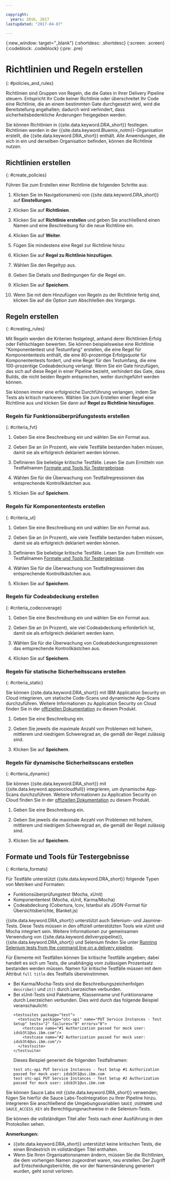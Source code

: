 ```yaml
---

copyright:
  years: 2016, 2017
lastupdated: "2017-04-07"

---
```


{:new_window: target="_blank"}
{:shortdesc: .shortdesc}
{:screen: .screen}
{:codeblock: .codeblock}
{:pre: .pre}

# Richtlinien und Regeln erstellen
{: #policies_and_rules}

Richtlinien sind Gruppen von Regeln, die die Gates in Ihrer Delivery Pipeline steuern. Entspricht Ihr Code keiner Richtlinie oder überschreitet Ihr Code eine Richtlinie, die an einem bestimmten Gate durchgesetzt wird, wird die Bereitstellung angehalten; dadurch wird verhindert, dass sicherheitsbedenkliche Änderungen freigegeben werden.

Sie können Richtlinien in {{site.data.keyword.DRA_short}} festlegen. Richtlinien werden in der {{site.data.keyword.Bluemix_notm}}-Organisation erstellt, die {{site.data.keyword.DRA_short}} enthält. Alle Anwendungen, die sich in ein und derselben Organisation befinden, können die Richtlinie nutzen. 

## Richtlinien erstellen
{: #create_policies}

Führen Sie zum Erstellen einer Richtlinie die folgenden Schritte aus:

1. Klicken Sie im Navigationsmenü von {{site.data.keyword.DRA_short}} auf **Einstellungen**.

2. Klicken Sie auf **Richtlinien**.

3. Klicken Sie auf **Richtlinie erstellen** und geben Sie anschließend einen Namen und eine Beschreibung für die neue Richtlinie ein.

4. Klicken Sie auf **Weiter**.

4. Fügen Sie mindestens eine Regel zur Richtlinie hinzu:
  1. Klicken Sie auf **Regel zu Richtlinie hinzufügen**.
  2. Wählen Sie den Regeltyp aus.
  3. Geben Sie Details und Bedingungen für die Regel ein.
  4. Klicken Sie auf **Speichern**.

5. Wenn Sie mit dem Hinzufügen von Regeln zu der Richtlinie fertig sind, klicken Sie auf die Option zum Abschließen des Vorgangs.

## Regeln erstellen
{: #creating_rules}

Mit Regeln werden die Kriterien festgelegt, anhand derer Richtlinien Erfolg oder Fehlschlagen bewerten. Sie können beispielsweise eine Richtlinie "Komponententest und Testumfang" erstellen, die eine Regel für Komponententests enthält, die eine 80-prozentige Erfolgsquote für Komponententests fordert, und eine Regel für den Testumfang, die eine 100-prozentige Codeabdeckung verlangt. Wenn Sie ein Gate hinzufügen, das sich auf diese Regel in einer Pipeline bezieht, verhindert das Gate, dass Builds, die nicht beiden Regeln entsprechen, weiter durchgeführt werden können. 

Sie können immer eine erfolgreiche Durchführung verlangen, indem Sie Tests als kritisch markieren. Wählen Sie zum Erstellen einer Regel eine Richtlinie aus und klicken Sie dann auf **Regel zu Richtlinie hinzufügen**. 

### Regeln für Funktionsüberprüfungstests erstellen
{: #criteria_fvt}

1. Geben Sie eine Beschreibung ein und wählen Sie ein Format aus.

2. Geben Sie an (in Prozent), wie viele Testfälle bestanden haben müssen, damit sie als erfolgreich deklariert werden können.

3. Definieren Sie beliebige kritische Testfälle. Lesen Sie zum Ermitteln von Testfallnamen
[Formate und Tools für Testergebnisse](#criteria_formats).

4. Wählen Sie für die Überwachung von Testfallregressionen das entsprechende Kontrollkästchen aus.

5. Klicken Sie auf **Speichern**.


### Regeln für Komponententests erstellen
{: #criteria_ut}

1. Geben Sie eine Beschreibung ein und wählen Sie ein Format aus.

2. Geben Sie an (in Prozent), wie viele Testfälle bestanden haben müssen, damit sie als erfolgreich deklariert werden können.

3. Definieren Sie beliebige kritische Testfälle. Lesen Sie zum Ermitteln von Testfallnamen
[Formate und Tools für Testergebnisse](#criteria_formats).

4. Wählen Sie für die Überwachung von Testfallregressionen das entsprechende Kontrollkästchen aus.

5. Klicken Sie auf **Speichern**.


### Regeln für Codeabdeckung erstellen
{: #criteria_codecoverage}

1. Geben Sie eine Beschreibung ein und wählen Sie ein Format aus.

2. Geben Sie an (in Prozent), wie viel Codeabdeckung erforderlich ist, damit sie als erfolgreich deklariert werden kann.

3. Wählen Sie für die Überwachung von Codeabdeckungsregressionen das entsprechende Kontrollkästchen aus.

4. Klicken Sie auf **Speichern**.

### Regeln für statische Sicherheitsscans erstellen
{: #criteria_static}

Sie können {{site.data.keyword.DRA_short}} mit IBM Application Security on Cloud integrieren, um statische Code-Scans und dynamische App-Scans durchzuführen. Weitere Informationen zu Application Security on Cloud finden Sie in der [offiziellen Dokumentation](/docs/services/ApplicationSecurityonCloud/index.html) zu diesem Produkt.

1. Geben Sie eine Beschreibung ein.

2. Geben Sie jeweils die maximale Anzahl von Problemen mit hohem, mittlerem und niedrigem Schweregrad an, die gemäß der Regel zulässig sind. 

3. Klicken Sie auf **Speichern**.

### Regeln für dynamische Sicherheitsscans erstellen
{: #criteria_dynamic}

Sie können {{site.data.keyword.DRA_short}} mit {{site.data.keyword.appseccloudfull}} integrieren, um dynamische App-Scans durchzuführen. Weitere Informationen zu Application Security on Cloud finden Sie in der [offiziellen Dokumentation](/docs/services/ApplicationSecurityonCloud/index.html) zu diesem Produkt.

1. Geben Sie eine Beschreibung ein.

2. Geben Sie jeweils die maximale Anzahl von Problemen mit hohem, mittlerem und niedrigem Schweregrad an, die gemäß der Regel zulässig sind. 

3. Klicken Sie auf **Speichern**.

## Formate und Tools für Testergebnisse
{: #criteria_formats}

Für Testfälle unterstützt {{site.data.keyword.DRA_short}} folgende Typen von Metriken und Formaten:

* Funktionsüberprüfungstest (Mocha, xUnit)
* Komponententest (Mocha, xUnit, Karma/Mocha)
* Codeabdeckung (Cobertura, lcov, Istanbul als JSON-Format für Übersichtsberichte, Blanket.js)

{{site.data.keyword.DRA_short}} unterstützt auch Selenium- und Jasmine-Tests. Diese Tests müssen in den offiziell unterstützten Tools wie xUnit und Mocha integriert sein. Weitere Informationen zur gemeinsamen Verwendung von {{site.data.keyword.deliverypipeline}}, {{site.data.keyword.DRA_short}} und Selenium finden Sie unter [Running Selenium tests from the command line on a delivery pipeline](https://developer.ibm.com/devops-services/2016/07/21/running-selenium-tests-command-line-delivery-pipeline/).

Für Elemente mit Testfällen können Sie kritische Testfälle angeben; dabei handelt es sich um Tests, die unabhängig vom zulässigen Prozentsatz bestanden werden müssen. Namen für kritische Testfälle müssen mit dem Attribut `full title` des Testfalls übereinstimmen.    
* Bei Karma/Mocha-Tests sind die Beschreibungszeichenfolgen `describe()` und `it()` durch Leerzeichen verbunden.
* Bei xUnit-Tests sind Paketname, Klassenname und Funktionsname durch Leerzeichen verbunden. Dies wird durch das folgende Beispiel veranschaulicht:
  ```
  <testsuites package="test">
    <testsuite package="otc-api" name="PUT Service Instances - Test Setup" tests="2" failures="0" errors="0">
      <testcase name="#1 Authorization passed for mock user: idsb3t1@us.ibm.com"/>
      <testcase name="#2 Authorization passed for mock user: idsb3t4@us.ibm.com"/>
    </testsuite>
  </testsuite>
  ```
  Dieses Beispiel generiert die folgenden Testfallnamen:
  ```
  test otc-api PUT Service Instances - Test Setup #1 Authorization passed for mock user: idsb3t1@us.ibm.com
  test otc-api PUT Service Instances - Test Setup #2 Authorization passed for mock user: idsb3t1@us.ibm.com
  ```

Sie können Sauce Labs mit {{site.data.keyword.DRA_short}} verwenden; fügen Sie hierfür die Sauce Labs-Toolintegration zu Ihrer Pipeline hinzu. Integrieren Sie anschließend die Umgebungsvariablen `SAUCE_USERNAME` und `SAUCE_ACCESS_KEY` als Berechtigungsnachweise in die Selenium-Tests.

Sie können die vollständigen Titel aller Tests nach einer Ausführung in den Protokollen sehen.  

**Anmerkungen:**
* {{site.data.keyword.DRA_short}} unterstützt keine kritischen Tests, die einen Bindestrich im vollständigen Titel enthalten.    
* Wenn Sie Ihren Organisationsnamen ändern, müssen Sie die Richtlinien, die dem vorherigen Namen zugeordnet waren, neu erstellen. Der Zugriff auf Entscheidungsberichte, die vor der Namensänderung generiert wurden, geht sonst verloren.
